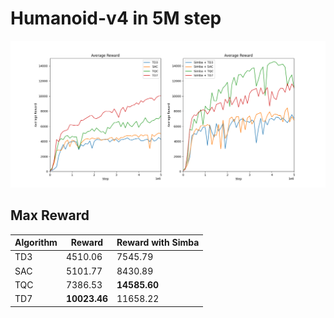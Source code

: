# Humanoid-v4 in 5M step

![Humanoid-v4](figures/dpg_Humanoid-v4-5m.png)

## Max Reward

| **Algorithm** | Reward       | Reward with Simba |
| ------------- | ------------ | ----------------- |
| TD3           | 4510.06      | 7545.79           |
| SAC           | 5101.77      | 8430.89           |
| TQC           | 7386.53      | **14585.60**      |
| TD7           | **10023.46** | 11658.22          |

